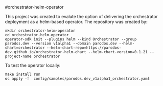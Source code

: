 #orchestrator-helm-operator

This project was created to evalute the option of delivering the orchestrator deployment as a helm-based operator.
The repository was created by:

```
mkdir orchestrator-helm-operator
cd orchestrator-helm-operator
operator-sdk init --plugins helm --kind Orchestrator --group parodos.dev --version v1alpha1 --domain parodos.dev --helm-chart=orchestrator --helm-chart-repo=https://parodos-dev.github.io/orchestrator-helm-chart --helm-chart-version=0.1.21 --project-name orchestrator
```

To test the operator locally:
```
make install run
oc apply -f  config/samples/parodos.dev_v1alpha1_orchestrator.yaml
```